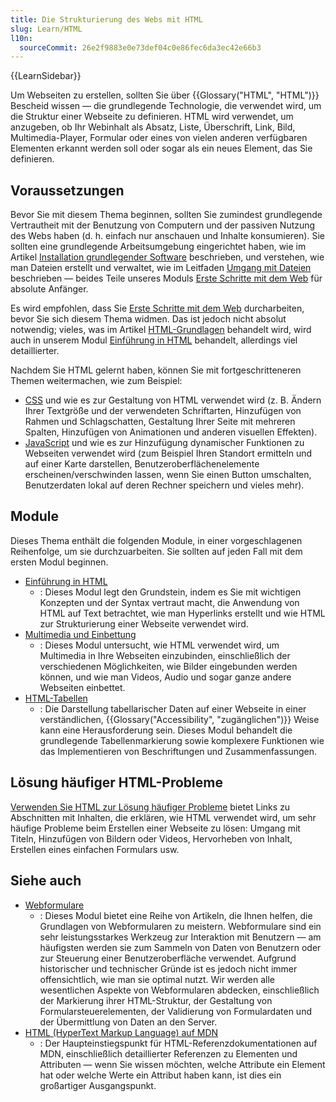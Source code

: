 ```yaml
---
title: Die Strukturierung des Webs mit HTML
slug: Learn/HTML
l10n:
  sourceCommit: 26e2f9883e0e73def04c0e86fec6da3ec42e66b3
---
```


{{LearnSidebar}}

Um Webseiten zu erstellen, sollten Sie über {{Glossary("HTML", "HTML")}} Bescheid wissen — die grundlegende Technologie, die verwendet wird, um die Struktur einer Webseite zu definieren. HTML wird verwendet, um anzugeben, ob Ihr Webinhalt als Absatz, Liste, Überschrift, Link, Bild, Multimedia-Player, Formular oder eines von vielen anderen verfügbaren Elementen erkannt werden soll oder sogar als ein neues Element, das Sie definieren.

## Voraussetzungen

Bevor Sie mit diesem Thema beginnen, sollten Sie zumindest grundlegende Vertrautheit mit der Benutzung von Computern und der passiven Nutzung des Webs haben (d. h. einfach nur anschauen und Inhalte konsumieren). Sie sollten eine grundlegende Arbeitsumgebung eingerichtet haben, wie im Artikel [Installation grundlegender Software](/de/docs/Learn/Getting_started_with_the_web/Installing_basic_software) beschrieben, und verstehen, wie man Dateien erstellt und verwaltet, wie im Leitfaden [Umgang mit Dateien](/de/docs/Learn/Getting_started_with_the_web/Dealing_with_files) beschrieben — beides Teile unseres Moduls [Erste Schritte mit dem Web](/de/docs/Learn/Getting_started_with_the_web) für absolute Anfänger.

Es wird empfohlen, dass Sie [Erste Schritte mit dem Web](/de/docs/Learn/Getting_started_with_the_web) durcharbeiten, bevor Sie sich diesem Thema widmen. Das ist jedoch nicht absolut notwendig; vieles, was im Artikel [HTML-Grundlagen](/de/docs/Learn/Getting_started_with_the_web/HTML_basics) behandelt wird, wird auch in unserem Modul [Einführung in HTML](/de/docs/Learn/HTML/Introduction_to_HTML) behandelt, allerdings viel detaillierter.

Nachdem Sie HTML gelernt haben, können Sie mit fortgeschritteneren Themen weitermachen, wie zum Beispiel:

- [CSS](/de/docs/Learn/CSS) und wie es zur Gestaltung von HTML verwendet wird (z. B. Ändern Ihrer Textgröße und der verwendeten Schriftarten, Hinzufügen von Rahmen und Schlagschatten, Gestaltung Ihrer Seite mit mehreren Spalten, Hinzufügen von Animationen und anderen visuellen Effekten).
- [JavaScript](/de/docs/Learn/JavaScript) und wie es zur Hinzufügung dynamischer Funktionen zu Webseiten verwendet wird (zum Beispiel Ihren Standort ermitteln und auf einer Karte darstellen, Benutzeroberflächenelemente erscheinen/verschwinden lassen, wenn Sie einen Button umschalten, Benutzerdaten lokal auf deren Rechner speichern und vieles mehr).

## Module

Dieses Thema enthält die folgenden Module, in einer vorgeschlagenen Reihenfolge, um sie durchzuarbeiten. Sie sollten auf jeden Fall mit dem ersten Modul beginnen.

- [Einführung in HTML](/de/docs/Learn/HTML/Introduction_to_HTML)
  - : Dieses Modul legt den Grundstein, indem es Sie mit wichtigen Konzepten und der Syntax vertraut macht, die Anwendung von HTML auf Text betrachtet, wie man Hyperlinks erstellt und wie HTML zur Strukturierung einer Webseite verwendet wird.
- [Multimedia und Einbettung](/de/docs/Learn/HTML/Multimedia_and_embedding)
  - : Dieses Modul untersucht, wie HTML verwendet wird, um Multimedia in Ihre Webseiten einzubinden, einschließlich der verschiedenen Möglichkeiten, wie Bilder eingebunden werden können, und wie man Videos, Audio und sogar ganze andere Webseiten einbettet.
- [HTML-Tabellen](/de/docs/Learn/HTML/Tables)
  - : Die Darstellung tabellarischer Daten auf einer Webseite in einer verständlichen, {{Glossary("Accessibility", "zugänglichen")}} Weise kann eine Herausforderung sein. Dieses Modul behandelt die grundlegende Tabellenmarkierung sowie komplexere Funktionen wie das Implementieren von Beschriftungen und Zusammenfassungen.

## Lösung häufiger HTML-Probleme

[Verwenden Sie HTML zur Lösung häufiger Probleme](/de/docs/Learn/HTML/Howto) bietet Links zu Abschnitten mit Inhalten, die erklären, wie HTML verwendet wird, um sehr häufige Probleme beim Erstellen einer Webseite zu lösen: Umgang mit Titeln, Hinzufügen von Bildern oder Videos, Hervorheben von Inhalt, Erstellen eines einfachen Formulars usw.

## Siehe auch

- [Webformulare](/de/docs/Learn/Forms)
  - : Dieses Modul bietet eine Reihe von Artikeln, die Ihnen helfen, die Grundlagen von Webformularen zu meistern. Webformulare sind ein sehr leistungsstarkes Werkzeug zur Interaktion mit Benutzern — am häufigsten werden sie zum Sammeln von Daten von Benutzern oder zur Steuerung einer Benutzeroberfläche verwendet. Aufgrund historischer und technischer Gründe ist es jedoch nicht immer offensichtlich, wie man sie optimal nutzt. Wir werden alle wesentlichen Aspekte von Webformularen abdecken, einschließlich der Markierung ihrer HTML-Struktur, der Gestaltung von Formularsteuerelementen, der Validierung von Formulardaten und der Übermittlung von Daten an den Server.
- [HTML (HyperText Markup Language) auf MDN](/de/docs/Web/HTML)
  - : Der Haupteinstiegspunkt für HTML-Referenzdokumentationen auf MDN, einschließlich detaillierter Referenzen zu Elementen und Attributen — wenn Sie wissen möchten, welche Attribute ein Element hat oder welche Werte ein Attribut haben kann, ist dies ein großartiger Ausgangspunkt.
